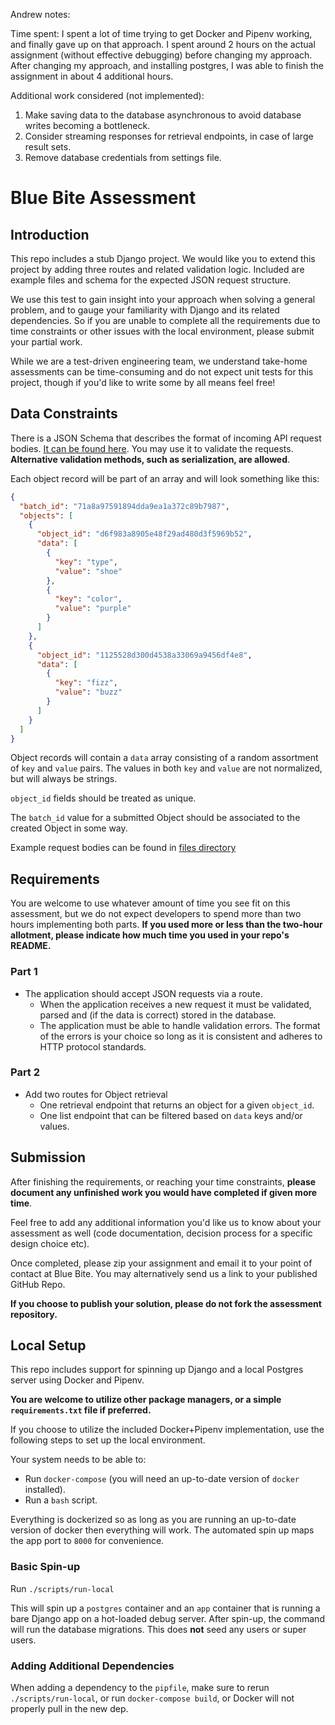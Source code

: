 Andrew notes:

Time spent:
I spent a lot of time trying to get Docker and Pipenv working, and finally gave up on that approach.  I spent around 2 hours on the actual assignment (without effective debugging) before changing my approach.  After changing my approach, and installing postgres, I was able to finish the assignment in about 4 additional hours.

Additional work considered (not implemented):
1. Make saving data to the database asynchronous to avoid database writes becoming a bottleneck.
2. Consider streaming responses for retrieval endpoints, in case of large result sets.
3. Remove database credentials from settings file.

# Blue Bite Assessment

## Introduction

This repo includes a stub Django project. We would like you to extend this project by adding three
routes and related validation logic. Included are example files and schema for the expected JSON
request structure.

We use this test to gain insight into your approach when solving a general problem, and to
gauge your familiarity with Django and its related dependencies. So if you are unable to complete
all the requirements due to time constraints or other issues with the local environment, please
submit your partial work.

While we are a test-driven engineering team, we understand take-home assessments can be
time-consuming and do not expect unit tests for this project, though if you'd like to write some
by all means feel free!

## Data Constraints

There is a JSON Schema that describes the format of incoming API request bodies.
[It can be found  here](files/schema.json). You may use it to validate the requests.
**Alternative validation methods, such as serialization, are allowed**.

Each object record will be part of an array and will look something like this:
```json
{
  "batch_id": "71a8a97591894dda9ea1a372c89b7987",
  "objects": [
    {
      "object_id": "d6f983a8905e48f29ad480d3f5969b52",
      "data": [
        {
          "key": "type",
          "value": "shoe"
        },
        {
          "key": "color",
          "value": "purple"
        }
      ]
    },
    {
      "object_id": "1125528d300d4538a33069a9456df4e8",
      "data": [
        {
          "key": "fizz",
          "value": "buzz"
        }
      ]
    }
  ]
}
```

Object records will contain a `data` array consisting of a random assortment of `key` and `value`
pairs. The values in both `key` and `value` are not normalized, but will always be strings.

`object_id` fields should be treated as unique.

The `batch_id` value for a submitted Object should be associated to the created Object in some way.

Example request bodies can be found in [files directory](files)

## Requirements

You are welcome to use whatever amount of time you see fit on this assessment, but we do not expect
developers to spend more than two hours implementing both parts. **If you used more or less than the
two-hour allotment, please indicate how much time you used in your repo's README.**

### Part 1

* The application should accept JSON requests via a route.
    * When the application receives a new request it must be validated, parsed and (if the data is correct) stored in the database.
    * The application must be able to handle validation errors. The format of the errors is your choice so long as it is consistent and adheres to HTTP protocol standards.

### Part 2
* Add two routes for Object retrieval
  * One retrieval endpoint that returns an object for a given `object_id`.
  * One list endpoint that can be filtered based on `data` keys and/or values.

## Submission

After finishing the requirements, or reaching your time constraints, **please document any unfinished
work you would have completed if given more time**.

Feel free to add any additional information you'd like us to know about your assessment as well
(code documentation, decision process for a specific design choice etc).

Once completed, please zip your assignment and email it to your point of contact at Blue Bite. You
may alternatively send us a link to your published GitHub Repo.

**If you choose to publish your solution, please do not fork the assessment repository.**


## Local Setup

This repo includes support for spinning up Django and a local Postgres server using Docker and
Pipenv.

**You are welcome to utilize other package managers, or a simple `requirements.txt` file if
preferred.**

If you choose to utilize the included Docker+Pipenv implementation, use the following steps to
set up the local environment.

Your system needs to be able to:
 - Run `docker-compose` (you will need an up-to-date version of `docker` installed).
 - Run a `bash` script.

Everything is dockerized so as long as you are running an up-to-date version of docker
then everything will work. The automated spin up maps the app port to `8000` for
convenience.

### Basic Spin-up

Run `./scripts/run-local`

This will spin up a `postgres` container and an `app` container that is running a bare
Django app on a hot-loaded debug server. After spin-up, the command will run the database
migrations. This does **not** seed any users or super users.

### Adding Additional Dependencies

When adding a dependency to the `pipfile`, make sure to rerun `./scripts/run-local`, or run
`docker-compose build`, or Docker will not properly pull in the new dep.
